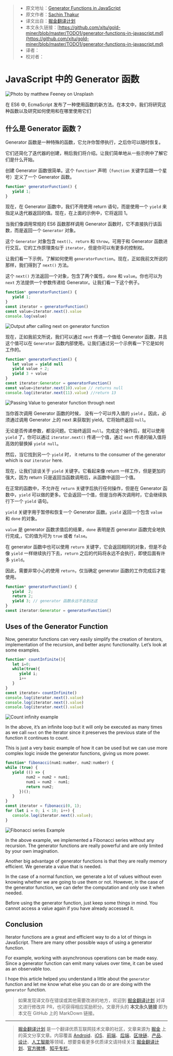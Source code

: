 > * 原文地址：[Generator Functions in JavaScript](https://medium.com/better-programming/generator-functions-in-javascript-571ba4cda69e)
> * 原文作者：[Sachin Thakur](https://medium.com/@thakursachin467)
> * 译文出自：[掘金翻译计划](https://github.com/xitu/gold-miner)
> * 本文永久链接：[https://github.com/xitu/gold-miner/blob/master/TODO1/generator-functions-in-javascript.md](https://github.com/xitu/gold-miner/blob/master/TODO1/generator-functions-in-javascript.md)
> * 译者：
> * 校对者：

# JavaScript 中的 Generator 函数

![Photo by [matthew Feeney](https://unsplash.com/@matt__feeney?utm_source=unsplash&utm_medium=referral&utm_content=creditCopyText) on [Unsplash](https://unsplash.com/s/photos/wait?utm_source=unsplash&utm_medium=referral&utm_content=creditCopyText)](https://cdn-images-1.medium.com/max/10180/1*T-HFCdKSrA6dhlyN66g1uw.jpeg)

在 ES6 中, EcmaScript 发布了一种使用函数的新方法。在本文中，我们将研究这种函数以及研究如何使用和在哪里使用它们

## 什么是 Generator 函数？

Generator 函数是一种特殊的函数，它允许你暂停执行，之后你可以随时恢复。

它们还简化了迭代器的创建，稍后我们将介绍。让我们简单地从一些示例中了解它们是什么开始。

创建 Generator 函数很简单。这个 `function*` 声明（`function` 关键字后跟一个星号）定义了一个 Generator 函数。

```js
function* generatorFunction() {
   yield 1;
}
```

现在，在 Generator 函数中，我们不用使用 return 语句，而是使用一个 `yield` 来指定从迭代器返回的值。现在，在上面的示例中，它将返回 1。

当我们像调用常规的 ES6 函数那样调用 Generator 函数时，它不直接执行该函数，而是返回一个 `Generator` 对象。

这个 `Generator` 对象包含 `next()`、`return` 和 `throw`，可用于和 Generator 函数进行交互。它的工作原理类似于 `iterator`，但是你可以有更多的控制权。

让我们看一下示例，了解如何使用 `generatorFunction`。现在，正如我前文所说的那样，我们得到了 `next()` 方法。

这个 `next()` 方法返回一个对象，包含了两个属性，`done` 和 `value`。你也可以为 `next` 方法提供一个参数传递给 Generator。让我们看一下这个例子。

```JavaScript
function* generatorFunction() {
   yield 1;
}
const iterator = generatorFunction()
const value=iterator.next().value
console.log(value)
```

![Output after calling next on generator function](https://cdn-images-1.medium.com/max/2000/1*CuDQhYcZ3xLZKvFTosFFrg.png)

现在，正如我前文所说，我们可以通过 `next` 传递一个值给 Generator 函数，并且这个值可以在 `Generator` 函数内部使用。让我们通过另一个示例看一下它是如何工作的。

```JavaScript
function* generatorFunction() {
   let value = yield null
   yield value + 2;
   yield 3 + value
}
const iterator:Generator = generatorFunction()
const value=iterator.next(10).value // returns null
console.log(iterator.next(11).value) //return 13
```

![Passing Value to generator function through next](https://cdn-images-1.medium.com/max/2000/1*ywIGvmfO_r3j0rTdccplEQ.png)

当你首次调用 Generator 函数的时候， 没有一个可以传入值的 `yield` 。因此，必须通过调用 Generator 上的 next 来获取到 yield。它将始终返回 `null`。

无论是否传递参数，都没问题。它始终返回 `null`。完成这个操作后，就可以使用 `yield` 了，你可以通过 `iterator.next()` 传递一个值，通过 `next` 传递的输入值将高效的替换掉 `yield null`。

然后，当它找到另一个 `yield` 时， it returns to the consumer of the generator which is our `iterator` here.

现在，让我们谈谈关于 `yield` 关键字。它看起来像 return 一样工作，但是更加的强大，因为 return 只是返回当函数调用后，从函数中返回一个值。

在正常的函数中，不允许在 `return` 关键字后执行任何操作，但是在 Generator 函数中，`yield` 可以做的更多。它会返回一个值，但是当你再次调用时，它会继续执行下一个 `yield` 语句。

`yield` 关键字用于暂停和恢复一个 Generator 函数。`yield` 返回一个包含 `value` 和 `done` 的对象。

`value` 是 generator 函数求值后的结果，`done` 表明是否 generator 函数完全地执行完成,，它的值为可为 `true` 或者 `false`。

在 generator 函数中也可以使用 `return` 关键字，它会返回相同的对象，但是不会像 `yield` 一样继续执行下去，`return` 之后的代码将永远不会执行，即使后面有许多 `yield`。

因此，需要非常小心的使用 `return`，仅当确定 generator 函数的工作完成后才能使用。

```JavaScript
function* generatorFunction() {
   yield  2;
   return 2;
   yield 3; // generator 函数永远不会到达这
}
const iterator:Generator = generatorFunction()
```

## Uses of the Generator Function

Now, generator functions can very easily simplify the creation of iterators, implementation of the recursion, and better async functionality. Let’s look at some examples.

```JavaScript
function* countInfinite(){
   let i=0;
   while(true){
      yield i;
      i++
   }
}
const iterator= countInfinite()
console.log(iterator.next().value)
console.log(iterator.next().value)
console.log(iterator.next().value)
```

![Count infinity example](https://cdn-images-1.medium.com/max/2504/1*YVzFY7yj2GwKBQUKbnhkug.png)

In the above, it’s an infinite loop but it will only be executed as many times as we call `next` on the iterator since it preserves the previous state of the function it continues to count.

This is just a very basic example of how it can be used but we can use more complex logic inside the generator functions, giving us more power.

```JavaScript
function* fibonacci(num1:number, num2:number) {
while (true) {
   yield (() => {
         num2 = num2 + num1;
         num1 = num2 - num1;
         return num2;
      })();
   }
}
const iterator = fibonacci(0, 1);
for (let i = 0; i < 10; i++) {
   console.log(iterator.next().value);
}
```

![Fibonacci series Example](https://cdn-images-1.medium.com/max/2700/1*UOMv0GIOFyRWOqhFMSxgMA.png)

In the above example, we implemented a Fibonacci series without any recursion. The generator functions are really powerful and are only limited by your own imagination.

Another big advantage of generator functions is that they are really memory efficient. We generate a value that is needed.

In the case of a normal function, we generate a lot of values without even knowing whether we are going to use them or not. However, in the case of the generator function, we can defer the computation and only use it when needed.

Before using the generator function, just keep some things in mind. You cannot access a value again if you have already accessed it.

## Conclusion

Iterator functions are a great and efficient way to do a lot of things in JavaScript. There are many other possible ways of using a generator function.

For example, working with asynchronous operations can be made easy. Since a generator function can emit many values over time, it can be used as an observable too.

I hope this article helped you understand a little about the `generator` function and let me know what else you can do or are doing with the `generator` function.

> 如果发现译文存在错误或其他需要改进的地方，欢迎到 [掘金翻译计划](https://github.com/xitu/gold-miner) 对译文进行修改并 PR，也可获得相应奖励积分。文章开头的 **本文永久链接** 即为本文在 GitHub 上的 MarkDown 链接。

---

> [掘金翻译计划](https://github.com/xitu/gold-miner) 是一个翻译优质互联网技术文章的社区，文章来源为 [掘金](https://juejin.im) 上的英文分享文章。内容覆盖 [Android](https://github.com/xitu/gold-miner#android)、[iOS](https://github.com/xitu/gold-miner#ios)、[前端](https://github.com/xitu/gold-miner#前端)、[后端](https://github.com/xitu/gold-miner#后端)、[区块链](https://github.com/xitu/gold-miner#区块链)、[产品](https://github.com/xitu/gold-miner#产品)、[设计](https://github.com/xitu/gold-miner#设计)、[人工智能](https://github.com/xitu/gold-miner#人工智能)等领域，想要查看更多优质译文请持续关注 [掘金翻译计划](https://github.com/xitu/gold-miner)、[官方微博](http://weibo.com/juejinfanyi)、[知乎专栏](https://zhuanlan.zhihu.com/juejinfanyi)。
